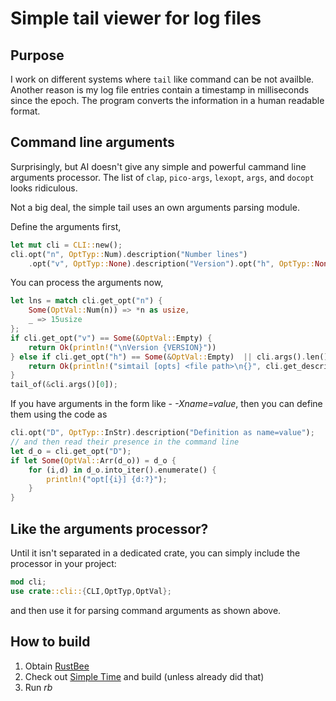 # Simple tail viewer for log files

## Purpose
I work on different systems where `tail` like command can be not availble. Another reason 
is
my log file entries contain a timestamp in milliseconds since the epoch. The program converts
the information in a human readable format.

## Command line arguments
Surprisingly, but AI doesn't give any simple and powerful cammand line arguments processor.
The list of `clap`, `pico-args`, `lexopt`, `args`, and  `docopt` looks ridiculous.

Not a big deal, the simple tail uses an own arguments parsing module. 

Define the arguments first,
```Rust
let mut cli = CLI::new();
cli.opt("n", OptTyp::Num).description("Number lines")
    .opt("v", OptTyp::None).description("Version").opt("h", OptTyp::None);
```

You can process the arguments now,
```rust
let lns = match cli.get_opt("n") {
    Some(OptVal::Num(n)) => *n as usize,
    _ => 15usize
};
if cli.get_opt("v") == Some(&OptVal::Empty) {
    return Ok(println!("\nVersion {VERSION}"))
} else if cli.get_opt("h") == Some(&OptVal::Empty)  || cli.args().len()  != 1 {
    return Ok(println!("simtail [opts] <file path>\n{}", cli.get_description().unwrap()))
}
tail_of(&cli.args()[0]);
```

If you have arguments in the form like - *-Xname=value*, then you can define them using the code as
```rust
cli.opt("D", OptTyp::InStr).description("Definition as name=value");
// and then read their presence in the command line
let d_o = cli.get_opt("D");
if let Some(OptVal::Arr(d_o)) = d_o {
    for (i,d) in d_o.into_iter().enumerate() {
        println!("opt[{i}] {d:?}");
    }
}
```

## Like the arguments processor?
Until it isn't separated in a dedicated crate, you can simply include the processor in your project:
```Rust
mod cli;
use crate::cli::{CLI,OptTyp,OptVal};
```
and then use it for parsing command arguments as shown above.

## How to build

1. Obtain [RustBee](https://github.com/vernisaz/rust_bee) 
2. Check out [Simple Time](https://github.com/vernisaz/simtime) and build (unless  already did that)
3. Run *rb*